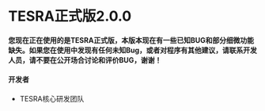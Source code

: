 <h1>TESRA正式版2.0.0</h1>

<h4>您现在正在使用的是TESRA正式版，本版本现在有一些已知BUG和部分细微功能缺失。如果您在使用中发现有任何未知Bug，或者对程序有其他建议，请联系开发人员，请不要在公开场合讨论和评价BUG，谢谢！</h4>


<h4>开发者</h4>
<ul>
<li>TESRA核心研发团队</li>
</ul>
